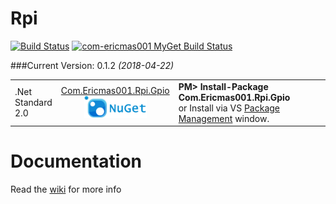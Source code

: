# Rpi
[![Build Status](https://travis-ci.org/Com-Ericmas001/Rpi.svg?branch=master)](https://travis-ci.org/Com-Ericmas001/Rpi)
[![com-ericmas001 MyGet Build Status](https://www.myget.org/BuildSource/Badge/com-ericmas001?identifier=74cca358-c93c-4d3b-805a-840a1be41294)](https://www.myget.org/)

###Current Version: 0.1.2 *(2018-04-22)*
<table align="center" width="100%">
    <tbody>
        <tr>
            <td rowspan>.Net<br />Standard<br />2.0</td>
            <td align="center">
            <a href="https://www.nuget.org/packages/Com.Ericmas001.Rpi.Gpio/" target="_blank">
            Com.Ericmas001.Rpi.Gpio <br />
            <img src="https://github.com/Com-Ericmas001/Common/raw/master/Resources/nuget.png" alt="NuGet" width=100 />
            </a>
            </td>
            <td align="left">
                <div class="nuget-badge">
                    <b>PM&gt; Install-Package Com.Ericmas001.Rpi.Gpio</b> <br />
                    or Install via VS <a href="https://docs.nuget.org/consume/package-manager-dialog" target="_blank">Package Management</a> window.
                </div>
            </td>
        </tr>
    </tbody>
</table>

# Documentation
Read the [wiki](https://github.com/Com-Ericmas001/Rpi/wiki) for more info
